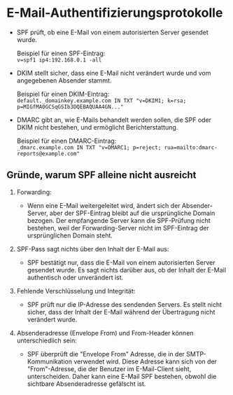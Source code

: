 # E-Mail-Authentifizierungsprotokolle

- SPF prüft, ob eine E-Mail von einem autorisierten Server gesendet wurde.

    Beispiel für einen SPF-Eintrag:  
    `v=spf1 ip4:192.168.0.1 -all`

- DKIM stellt sicher, dass eine E-Mail nicht verändert wurde und vom angegebenen Absender stammt.

    Beispiel für einen DKIM-Eintrag:  
    `default._domainkey.example.com IN TXT "v=DKIM1; k=rsa; p=MIGfMA0GCSqGSIb3DQEBAQUAA4GN..."`

- DMARC gibt an, wie E-Mails behandelt werden sollen, die SPF oder DKIM nicht bestehen, und ermöglicht Berichterstattung.

    Beispiel für einen DMARC-Eintrag:  
    `_dmarc.example.com IN TXT "v=DMARC1; p=reject; rua=mailto:dmarc-reports@example.com"`

## Gründe, warum SPF alleine nicht ausreicht

1. Forwarding:

    - Wenn eine E-Mail weitergeleitet wird, ändert sich der Absender-Server, aber der SPF-Eintrag bleibt auf die ursprüngliche Domain bezogen. Der empfangende Server kann die SPF-Prüfung nicht bestehen, weil der Forwarding-Server nicht im SPF-Eintrag der ursprünglichen Domain steht.

2. SPF-Pass sagt nichts über den Inhalt der E-Mail aus:

    - SPF bestätigt nur, dass die E-Mail von einem autorisierten Server gesendet wurde. Es sagt nichts darüber aus, ob der Inhalt der E-Mail authentisch oder unverändert ist.

3. Fehlende Verschlüsselung und Integrität:

    - SPF prüft nur die IP-Adresse des sendenden Servers. Es stellt nicht sicher, dass der Inhalt der E-Mail während der Übertragung nicht verändert wurde.

4. Absenderadresse (Envelope From) und From-Header können unterschiedlich sein:

    - SPF überprüft die "Envelope From" Adresse, die in der SMTP-Kommunikation verwendet wird. Diese Adresse kann sich von der "From"-Adresse, die der Benutzer im E-Mail-Client sieht, unterscheiden. Daher kann eine E-Mail SPF bestehen, obwohl die sichtbare Absenderadresse gefälscht ist.
